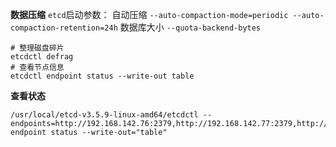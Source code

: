**数据压缩**
`etcd`启动参数：
自动压缩
`--auto-compaction-mode=periodic --auto-compaction-retention=24h` 
数据库大小
`--quota-backend-bytes`
```
# 整理磁盘碎片
etcdctl defrag
# 查看节点信息
etcdctl endpoint status --write-out table
```
**查看状态**
```
/usr/local/etcd-v3.5.9-linux-amd64/etcdctl --endpoints=http://192.168.142.76:2379,http://192.168.142.77:2379,http://192.168.142.78:2379 endpoint status --write-out="table"
```
